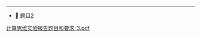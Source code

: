 ‍

---

- 📄 [题目2](上机实验报告/题目2.md)

[计算思维实验报告题目和要求-3.pdf](assets/计算思维实验报告题目和要求-3-20241219204530-mao9vuw.pdf)

‍
